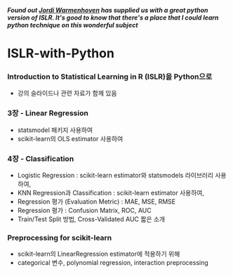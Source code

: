 ***Found out [Jordi Warmenhoven](https://github.com/JWarmenhoven/ISLR-python.git) has supplied us with a great python version of ISLR. 
It's good to know that there's a place that I could learn python technique on this wonderful subject***  

# ISLR-with-Python
### Introduction to Statistical Learning in R (ISLR)을 Python으로  
-  강의 슬라이드나 관련 자료가 함께 있음 

  
### 3장 - Linear Regression
* statsmodel 패키지 사용하여  
* scikit-learn의 OLS estimator 사용하여


### 4장 - Classification 
* Logistic Regression : scikit-learn estimator와 statsmodels 라이브러리 사용하여, 
* KNN Regression과 Classification : scikit-learn estimator 사용하여,
* Regression 평가 (Evaluation Metric) : MAE, MSE, RMSE 
* Regression 평가 : Confusion Matrix, ROC, AUC
* Train/Test Split 방법, Cross-Validated AUC 짧은 소개 


### Preprocessing for scikit-learn
* scikit-learn의 LinearRegression estimator에 적용하기 위해  
* categorical 변수, polynomial regression, interaction preprocessing 